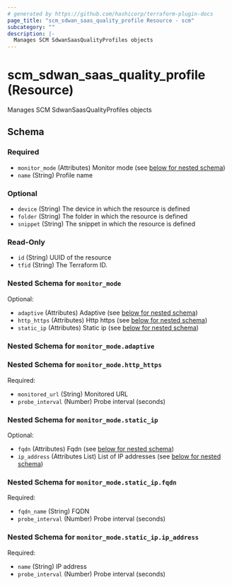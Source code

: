 ```yaml
---
# generated by https://github.com/hashicorp/terraform-plugin-docs
page_title: "scm_sdwan_saas_quality_profile Resource - scm"
subcategory: ""
description: |-
  Manages SCM SdwanSaasQualityProfiles objects
---
```


# scm_sdwan_saas_quality_profile (Resource)

Manages SCM SdwanSaasQualityProfiles objects



<!-- schema generated by tfplugindocs -->
## Schema

### Required

- `monitor_mode` (Attributes) Monitor mode (see [below for nested schema](#nestedatt--monitor_mode))
- `name` (String) Profile name

### Optional

- `device` (String) The device in which the resource is defined
- `folder` (String) The folder in which the resource is defined
- `snippet` (String) The snippet in which the resource is defined

### Read-Only

- `id` (String) UUID of the resource
- `tfid` (String) The Terraform ID.

<a id="nestedatt--monitor_mode"></a>
### Nested Schema for `monitor_mode`

Optional:

- `adaptive` (Attributes) Adaptive (see [below for nested schema](#nestedatt--monitor_mode--adaptive))
- `http_https` (Attributes) Http https (see [below for nested schema](#nestedatt--monitor_mode--http_https))
- `static_ip` (Attributes) Static ip (see [below for nested schema](#nestedatt--monitor_mode--static_ip))

<a id="nestedatt--monitor_mode--adaptive"></a>
### Nested Schema for `monitor_mode.adaptive`


<a id="nestedatt--monitor_mode--http_https"></a>
### Nested Schema for `monitor_mode.http_https`

Required:

- `monitored_url` (String) Monitored URL
- `probe_interval` (Number) Probe interval (seconds)


<a id="nestedatt--monitor_mode--static_ip"></a>
### Nested Schema for `monitor_mode.static_ip`

Optional:

- `fqdn` (Attributes) Fqdn (see [below for nested schema](#nestedatt--monitor_mode--static_ip--fqdn))
- `ip_address` (Attributes List) List of IP addresses (see [below for nested schema](#nestedatt--monitor_mode--static_ip--ip_address))

<a id="nestedatt--monitor_mode--static_ip--fqdn"></a>
### Nested Schema for `monitor_mode.static_ip.fqdn`

Required:

- `fqdn_name` (String) FQDN
- `probe_interval` (Number) Probe interval (seconds)


<a id="nestedatt--monitor_mode--static_ip--ip_address"></a>
### Nested Schema for `monitor_mode.static_ip.ip_address`

Required:

- `name` (String) IP address
- `probe_interval` (Number) Probe interval (seconds)
